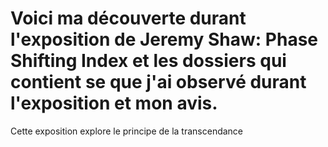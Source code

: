 # Voici ma découverte durant l'exposition de Jeremy Shaw: Phase Shifting Index et les dossiers qui contient se que j'ai observé durant l'exposition et mon avis.
Cette exposition explore le principe de la transcendance

